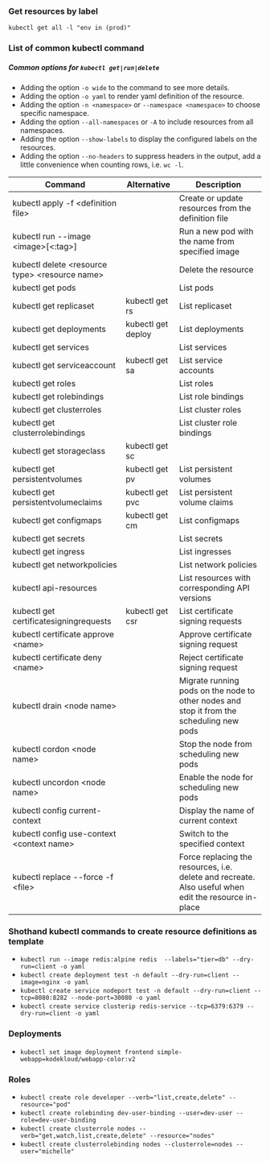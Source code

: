 ### Get resources by label

```
kubectl get all -l "env in (prod)"
```

### List of common kubectl command

##### Common options for `kubectl get|run|delete` 
- Adding the option `-o wide` to the command to see more details.
- Adding the option `-o yaml` to render yaml definition of the resource.
- Adding the option `-n <namespace>` or `--namespace <namespace>` to choose specific namespace.
- Adding the option `--all-namespaces` or `-A` to include resources from all namespaces.
- Adding the option `--show-labels` to display the configured labels on the resources.
- Adding the option `--no-headers` to suppress headers in the output, add a little convenience when counting rows, i.e. `wc -l`.

|Command|Alternative|Description|
|----|-----|-----|
|kubectl apply -f \<definition file\>||Create or update resources from the definition file|
|kubectl run --image \<image\>[\<:tag\>] <name>||Run a new pod with the name from specified image|
|kubectl delete \<resource type\> \<resource name\>||Delete the resource| 
|kubectl get pods||List pods |
|kubectl get replicaset|kubectl get rs|List replicaset|
|kubectl get deployments|kubectl get deploy|List deployments|
|kubectl get services||List services|
|kubectl get serviceaccount|kubectl get sa|List service accounts|
|kubectl get roles||List roles|
|kubectl get rolebindings||List role bindings|
|kubectl get clusterroles||List cluster roles|
|kubectl get clusterrolebindings||List cluster role bindings|
|kubectl get storageclass|kubectl get sc||List storage classes|
|kubectl get persistentvolumes|kubectl get pv|List persistent volumes|
|kubectl get persistentvolumeclaims|kubectl get pvc|List persistent volume claims|
|kubectl get configmaps|kubectl get cm|List configmaps|
|kubectl get secrets||List secrets|
|kubectl get ingress||List ingresses|
|kubectl get networkpolicies||List network policies|
|kubectl api-resources||List resources with corresponding API versions|
|kubectl get certificatesigningrequests|kubectl get csr|List certificate signing requests|
|kubectl certificate approve \<name\>||Approve certificate signing request|
|kubectl certificate deny \<name\>||Reject certificate signing request|
|kubectl drain \<node name\>||Migrate running pods on the node to other nodes and stop it from the scheduling new pods|
|kubectl cordon \<node name\>||Stop the node from scheduling new pods|
|kubectl uncordon \<node name\>||Enable the node for scheduling new pods|
|kubectl config current-context||Display the name of current context|
|kubectl config use-context \<context name\>||Switch to the specified context|
|kubectl replace --force -f \<file\>||Force replacing the resources, i.e. delete and recreate. Also useful when edit the resource in-place|

### Shothand kubectl commands to create resource definitions as template

- `kubectl run --image redis:alpine redis  --labels="tier=db" --dry-run=client -o yaml` 
- `kubectl create deployment test -n default --dry-run=client --image=nginx -o yaml`
- `kubectl create service nodeport test -n default --dry-run=client --tcp=8080:8282 --node-port=30080 -o yaml`
- `kubectl create service clusterip redis-service --tcp=6379:6379 --dry-run=client -o yaml`

### Deployments

- `kubectl set image deployment frontend simple-webapp=kodekloud/webapp-color:v2`

### Roles

- `kubectl create role developer --verb="list,create,delete" --resource="pod" `
- `kubectl create rolebinding dev-user-binding --user=dev-user --role=dev-user-binding`
- `kubectl create clusterrole nodes --verb="get,watch,list,create,delete" --resource="nodes"`
- `kubectl create clusterrolebinding nodes --clusterrole=nodes --user="michelle"`

